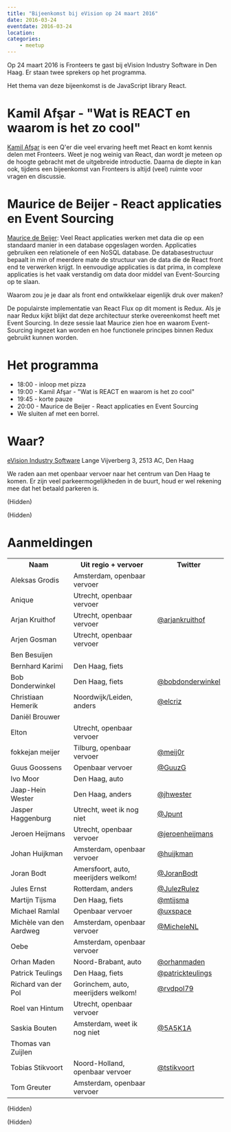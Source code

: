 ```yaml
---
title: "Bijeenkomst bij eVision op 24 maart 2016"
date: 2016-03-24
eventdate: 2016-03-24
location: 
categories: 
    - meetup
---
```

Op 24 maart 2016 is Fronteers te gast bij eVision Industry Software in Den Haag. Er staan twee sprekers op het programma.

Het thema van deze bijeenkomst is de JavaScript library React.

# Kamil Afşar - "Wat is REACT en waarom is het zo cool"

[Kamil Afşar](https://twitter.com/kamilafsar) is een Q'er die veel ervaring heeft met React en komt kennis delen met Fronteers. Weet je nog weinig van React, dan wordt je meteen op de hoogte gebracht met de uitgebreide introductie. Daarna de diepte in kan ook, tijdens een bijeenkomst van Fronteers is altijd (veel) ruimte voor vragen en discussie.

# Maurice de Beijer - React applicaties en Event Sourcing

[Maurice de Beijer](https://twitter.com/mauricedb): Veel React applicaties werken met data die op een standaard manier in een database opgeslagen worden. Applicaties gebruiken een relationele of een NoSQL database. De databasestructuur bepaalt in min of meerdere mate de structuur van de data die de React front end te verwerken krijgt. In eenvoudige applicaties is dat prima, in complexe applicaties is het vaak verstandig om data door middel van Event-Sourcing op te slaan. 

Waarom zou je je daar als front end ontwikkelaar eigenlijk druk over maken? 

De populairste implementatie van React Flux op dit moment is Redux. Als je naar Redux kijkt blijkt dat deze architectuur sterke overeenkomst heeft met Event Sourcing. In deze sessie laat Maurice zien hoe en waarom Event-Sourcing ingezet kan worden en hoe functionele principes binnen Redux gebruikt kunnen worden.

# Het programma

* 18:00 - inloop met pizza
* 19:00 - Kamil Afşar - "Wat is REACT en waarom is het zo cool"
* 19:45 - korte pauze
* 20:00 - Maurice de Beijer - React applicaties en Event Sourcing
* We sluiten af met een borrel.

# Waar?

[eVision Industry Software](https://www.evision-software.com/)
Lange Vijverberg 3, 2513 AC, Den Haag

We raden aan met openbaar vervoer naar het centrum van Den Haag te komen. Er zijn veel parkeermogelijkheden in de buurt, houd er wel rekening mee dat het betaald parkeren is.

(Hidden)

(Hidden)

# Aanmeldingen

<table>
<tr>
<th>Naam</th>
<th>Uit regio + vervoer</th>
<th>Twitter</th>
</tr>
<tr>
<td>Aleksas Grodis</td>
<td>Amsterdam, openbaar vervoer</td>
<td></td>
</tr>
<tr>
<td>Anique</td>
<td>Utrecht, openbaar vervoer</td>
<td></td>
</tr>
<tr>
<td>Arjan Kruithof</td>
<td>Utrecht, openbaar vervoer</td>
<td><a href="https://twitter.com/arjankruithof" rel="nofollow">@arjankruithof</a></td>
</tr>
<tr>
<td>Arjen Gosman</td>
<td>Utrecht, openbaar vervoer</td>
<td></td>
</tr>
<tr>
<td>Ben Besuijen</td>
<td></td>
<td></td>
</tr>
<tr>
<td>Bernhard Karimi</td>
<td>Den Haag, fiets</td>
<td></td>
</tr>
<tr>
<td>Bob Donderwinkel</td>
<td>Den Haag, fiets</td>
<td><a href="https://twitter.com/bobdonderwinkel" rel="nofollow">@bobdonderwinkel</a></td>
</tr>
<tr>
<td>Christiaan Hemerik</td>
<td>Noordwijk/Leiden, anders</td>
<td><a href="https://twitter.com/elcriz" rel="nofollow">@elcriz</a></td>
</tr>
<tr>
<td>Daniël Brouwer</td>
<td></td>
<td></td>
</tr>
<tr>
<td>Elton</td>
<td>Utrecht, openbaar vervoer</td>
<td></td>
</tr>
<tr>
<td>fokkejan meijer</td>
<td>Tilburg, openbaar vervoer</td>
<td><a href="https://twitter.com/meij0r" rel="nofollow">@meij0r</a></td>
</tr>
<tr>
<td>Guus Goossens</td>
<td>Openbaar vervoer</td>
<td><a href="https://twitter.com/GuuzG" rel="nofollow">@GuuzG</a></td>
</tr>
<tr>
<td>Ivo Moor</td>
<td>Den Haag, auto</td>
<td></td>
</tr>
<tr>
<td>Jaap-Hein Wester</td>
<td>Den Haag, anders</td>
<td><a href="https://twitter.com/jhwester" rel="nofollow">@jhwester</a></td>
</tr>
<tr>
<td>Jasper Haggenburg </td>
<td>Utrecht, weet ik nog niet</td>
<td><a href="https://twitter.com/Jpunt" rel="nofollow">@Jpunt</a></td>
</tr>
<tr>
<td>Jeroen Heijmans</td>
<td>Utrecht, openbaar vervoer</td>
<td><a href="https://twitter.com/jeroenheijmans" rel="nofollow">@jeroenheijmans</a></td>
</tr>
<tr>
<td>Johan Huijkman</td>
<td>Amsterdam, openbaar vervoer</td>
<td><a href="https://twitter.com/huijkman" rel="nofollow">@huijkman</a></td>
</tr>
<tr>
<td>Joran Bodt</td>
<td>Amersfoort, auto, meerijders welkom!</td>
<td><a href="https://twitter.com/JoranBodt" rel="nofollow">@JoranBodt</a></td>
</tr>
<tr>
<td>Jules Ernst</td>
<td>Rotterdam, anders</td>
<td><a href="https://twitter.com/JulezRulez" rel="nofollow">@JulezRulez</a></td>
</tr>
<tr>
<td>Martijn Tijsma</td>
<td>Den Haag, fiets</td>
<td><a href="https://twitter.com/mtijsma" rel="nofollow">@mtijsma</a></td>
</tr>
<tr>
<td>Michael Ramlal</td>
<td>Openbaar vervoer</td>
<td><a href="https://twitter.com/uxspace" rel="nofollow">@uxspace</a></td>
</tr>
<tr>
<td>Michèle van den Aardweg</td>
<td>Amsterdam, openbaar vervoer</td>
<td><a href="https://twitter.com/MicheleNL" rel="nofollow">@MicheleNL</a></td>
</tr>
<tr>
<td>Oebe</td>
<td>Amsterdam, openbaar vervoer</td>
<td></td>
</tr>
<tr>
<td>Orhan Maden</td>
<td>Noord-Brabant, auto</td>
<td><a href="https://twitter.com/orhanmaden" rel="nofollow">@orhanmaden</a></td>
</tr>
<tr>
<td>Patrick Teulings</td>
<td>Den Haag, fiets</td>
<td><a href="https://twitter.com/patrickteulings" rel="nofollow">@patrickteulings</a></td>
</tr>
<tr>
<td>Richard van der Pol</td>
<td>Gorinchem, auto, meerijders welkom!</td>
<td><a href="https://twitter.com/rvdpol79" rel="nofollow">@rvdpol79</a></td>
</tr>
<tr>
<td>Roel van Hintum</td>
<td>Utrecht, openbaar vervoer</td>
<td></td>
</tr>
<tr>
<td>Saskia Bouten</td>
<td>Amsterdam, weet ik nog niet</td>
<td><a href="https://twitter.com/5A5K1A" rel="nofollow">@5A5K1A</a></td>
</tr>
<tr>
<td>Thomas van Zuijlen</td>
<td></td>
<td></td>
</tr>
<tr>
<td>Tobias Stikvoort</td>
<td>Noord-Holland, openbaar vervoer</td>
<td><a href="https://twitter.com/tstikvoort" rel="nofollow">@tstikvoort</a></td>
</tr>
<tr>
<td>Tom Greuter</td>
<td>Amsterdam, openbaar vervoer</td>
<td></td>
</tr>
</table>


(Hidden)

(Hidden)